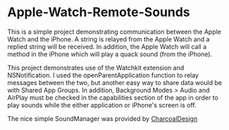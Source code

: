 # Apple-Watch-Remote-Sounds
This is a simple project demonstrating communication between the Apple Watch and the iPhone.
A string is relayed from the Apple Watch and a replied string will be received.
In addition, the Apple Watch will call a method in the iPhone which will play a quack sound (from the iPhone).

This project demonstrates use of the Watchkit extension and NSNotification.
I used the openParentApplication function to relay messages between the two, but another easy way to share data would be with Shared App Groups. In addition, Background Modes > Audio and AirPlay must be checked in the capabilities section of the app in order to play sounds while the either application or iPhone's screen is off.

The nice simple SoundManager was provided by [CharcoalDesign](https://github.com/nicklockwood/SoundManager)
